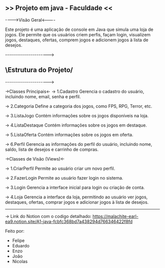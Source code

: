 ## >> Projeto em java - Faculdade << ##
   ---->Visão Geral<----
   
   Este projeto é uma aplicação de console em Java que simula uma loja de jogos. Ele permite que os usuários criem perfis, façam login, visualizem jogos, destaques,       ofertas, comprem jogos e adicionem jogos à lista de desejos.

   \---------------------->
 ## \Estrutura do Projeto/ ##
   \---------------------->

   ->Classes Principais<-
-> 1.Cadastro
      Gerencia o cadastro do usuário, incluindo nome, email, senha e perfil.

-> 2.Categoria
      Define a categoria dos jogos, como FPS, RPG, Terror, etc.

-> 3.ListaJogo
      Contém informações sobre os jogos disponíveis na loja.

-> 4.ListaDestaque
      Contém informações sobre os jogos em destaque.

-> 5.ListaOferta
      Contém informações sobre os jogos em oferta.

-> 6.Perfil
      Gerencia as informações do perfil do usuário, incluindo nome, saldo, lista de desejos e carrinho de compras.


   ->Classes de Visão (Views)<-
   
-> 1.CriarPerfil
Permite ao usuário criar um novo perfil.

-> 2.FazerLogin
Permite ao usuário fazer login no sistema.

-> 3.Login
Gerencia a interface inicial para login ou criação de conta.

-> 4.Loja
Gerencia a interface da loja, permitindo ao usuário ver jogos, destaques, ofertas, comprar jogos e adicionar jogos à lista de desejos.

------------------------------------------------------------------------------------------------------------------------------------------------------------------------
-> Link do Notion com o codigo detalhado: https://malachite-earl-ea9.notion.site/A1-java-fcbfc368bd7a438294d766346422f8fd

Feito por:
- Felipe
- Eduardo
- Enzo
- João
- Nicolas
